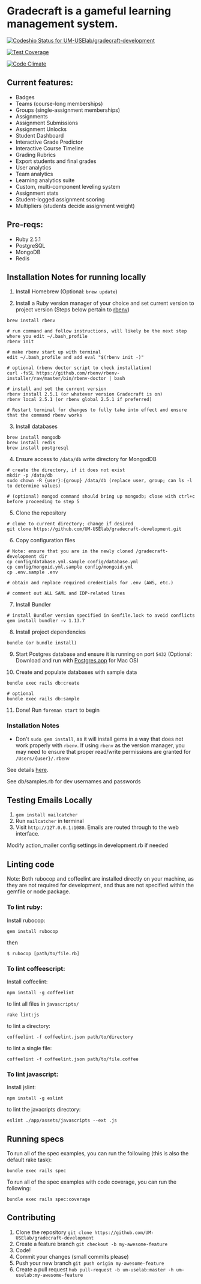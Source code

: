# Gradecraft is a gameful learning management system.

[ ![Codeship Status for UM-USElab/gradecraft-development](https://codeship.com/projects/a7421010-4e8b-0133-aacd-4e8e1c03c7f2/status?branch=master)](https://codeship.com/projects/106957)

[![Test Coverage](https://codeclimate.com/github/UM-USElab/gradecraft-development/badges/coverage.svg)](https://codeclimate.com/github/UM-USElab/gradecraft-development/coverage)

[![Code Climate](https://codeclimate.com/github/UM-USElab/gradecraft-development/badges/gpa.svg)](https://codeclimate.com/github/UM-USElab/gradecraft-development)

## Current features:
* Badges
* Teams (course-long memberships)
* Groups (single-assignment memberships)
* Assignments
* Assignment Submissions
* Assignment Unlocks
* Student Dashboard
* Interactive Grade Predictor
* Interactive Course Timeline
* Grading Rubrics
* Export students and final grades
* User analytics
* Team analytics
* Learning analytics suite
* Custom, multi-component leveling system
* Assignment stats
* Student-logged assignment scoring
* Multipliers (students decide assignment weight)

## Pre-reqs:
* Ruby 2.5.1
* PostgreSQL
* MongoDB
* Redis

## Installation Notes for running locally

1. Install Homebrew (Optional: `brew update`)

2. Install a Ruby version manager of your choice and set current version to project version (Steps below pertain to [rbenv](https://github.com/rbenv/rbenv))

```
brew install rbenv

# run command and follow instructions, will likely be the next step where you edit ~/.bash_profile
rbenv init

# make rbenv start up with terminal
edit ~/.bash_profile and add eval "$(rbenv init -)"

# optional (rbenv doctor script to check installation)
curl -fsSL https://github.com/rbenv/rbenv-installer/raw/master/bin/rbenv-doctor | bash

# install and set the current version
rbenv install 2.5.1 (or whatever version Gradecraft is on)
rbenv local 2.5.1 (or rbenv global 2.5.1 if preferred)

# Restart terminal for changes to fully take into effect and ensure that the command rbenv works
```

3. Install databases

```
brew install mongodb
brew install redis
brew install postgresql
```

4. Ensure access to `/data/db` write directory for MongodDB
```
# create the directory, if it does not exist
mkdir -p /data/db
sudo chown -R {user}:{group} /data/db (replace user, group; can ls -l to determine values)

# (optional) mongod command should bring up mongodb; close with ctrl+c before proceeding to step 5
```

5. Clone the repository

```
# clone to current directory; change if desired
git clone https://github.com/UM-USElab/gradecraft-development.git
```

6. Copy configuration files
```
# Note: ensure that you are in the newly cloned /gradecraft-development dir
cp config/database.yml.sample config/database.yml
cp config/mongoid.yml.sample config/mongoid.yml
cp .env.sample .env

# obtain and replace required credentials for .env (AWS, etc.)

# comment out ALL SAML and IDP-related lines
```

7. Install Bundler
```
# install Bundler version specified in Gemfile.lock to avoid conflicts
gem install bundler -v 1.13.7
```

8. Install project dependencies
```
bundle (or bundle install)
```

9. Start Postgres database and ensure it is running on port `5432` (Optional: Download and run with [Postgres.app](https://postgresapp.com/) for Mac OS)

10. Create and populate databases with sample data

```
bundle exec rails db:create

# optional
bundle exec rails db:sample
```

11. Done! Run `foreman start` to begin

### Installation Notes

* Don't `sudo gem install`, as it will install gems in a way that does not work properly with `rbenv`. If using `rbenv` as the version manager, you may need to ensure that proper read/write permissions are granted for `/Users/{user}/.rbenv`

See details [here](https://github.com/UM-USElab/gradecraft-development/wiki/Installation-Notes).

See db/samples.rb for dev usernames and passwords

## Testing Emails Locally

1. `gem install mailcatcher`
2. Run `mailcatcher` in terminal
3. Visit `http://127.0.0.1:1080`. Emails are routed through to the web interface.

Modify action_mailer config settings in development.rb if needed

## Linting code

Note: Both rubocop and coffeelint are installed directly on your machine, as they are
not required for development, and thus are not specified within the gemfile or node package.

### To lint ruby:

Install rubocop:

`gem install rubocop`

then

`$ rubocop [path/to/file.rb]`

### To lint coffeescript:

Install coffeelint:

`npm install -g coffeelint`

to lint all files in `javascripts/`

`rake lint:js`

to lint a directory:

`coffeelint -f coffeelint.json path/to/directory`

to lint a single file:

`coffeelint -f coffeelint.json path/to/file.coffee`

### To lint javascript:

Install jslint:

`npm install -g eslint`

to lint the javacripts directory:

`eslint ./app/assets/javascripts --ext .js`

## Running specs

To run all of the spec examples, you can run the following (this is also the default rake task):

```
bundle exec rails spec
```

To run all of the spec examples with code coverage, you can run the following:

```
bundle exec rails spec:coverage
```

## Contributing

1. Clone the repository `git clone https://github.com/UM-USElab/gradecraft-development`
1. Create a feature branch `git checkout -b my-awesome-feature`
1. Code!
1. Commit your changes (small commits please)
1. Push your new branch `git push origin my-awesome-feature`
1. Create a pull request `hub pull-request -b um-uselab:master -h um-uselab:my-awesome-feature`
